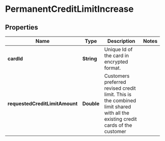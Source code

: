 # PermanentCreditLimitIncrease

## Properties
Name | Type | Description | Notes
------------ | ------------- | ------------- | -------------
**cardId** | **String** | Unique Id of the card in encrypted format. | 
**requestedCreditLimitAmount** | **Double** | Customers preferred revised credit limit. This is the combined limit  shared with all the existing credit cards of the customer | 
